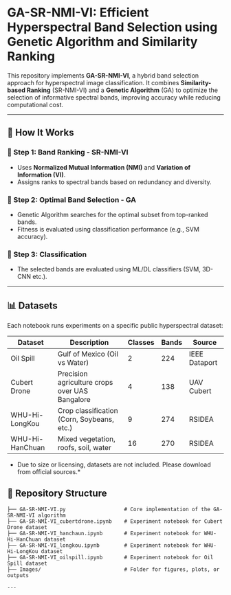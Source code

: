 # GA-SR-NMI-VI: Efficient Hyperspectral Band Selection using Genetic Algorithm and Similarity Ranking

This repository implements **GA-SR-NMI-VI**, a hybrid band selection approach for hyperspectral image classification. It combines **Similarity-based Ranking** (SR-NMI-VI) and a **Genetic Algorithm** (GA) to optimize the selection of informative spectral bands, improving accuracy while reducing computational cost.

---

## 📖 How It Works

### 🔸 Step 1: Band Ranking - SR-NMI-VI
- Uses **Normalized Mutual Information (NMI)** and **Variation of Information (VI)**.
- Assigns ranks to spectral bands based on redundancy and diversity.

### 🔸 Step 2: Optimal Band Selection - GA
- Genetic Algorithm searches for the optimal subset from top-ranked bands.
- Fitness is evaluated using classification performance (e.g., SVM accuracy).

### 🔸 Step 3: Classification
- The selected bands are evaluated using ML/DL classifiers (SVM, 3D-CNN etc.).

---

## 📊 Datasets

Each notebook runs experiments on a specific public hyperspectral dataset:

| Dataset         | Description                                               | Classes | Bands | Source            |
|----------------|-----------------------------------------------------------|---------|-------|-------------------|
| Oil Spill      | Gulf of Mexico (Oil vs Water)                             | 2       | 224   | IEEE Dataport     |
| Cubert Drone   | Precision agriculture crops over UAS Bangalore            | 4       | 138   | UAV Cubert        |
| WHU-Hi-LongKou | Crop classification (Corn, Soybeans, etc.)                | 9       | 274   | RSIDEA            |
| WHU-Hi-HanChuan| Mixed vegetation, roofs, soil, water                      | 16      | 270   | RSIDEA            |

* Due to size or licensing, datasets are not included. Please download from official sources.*
## 📁 Repository Structure

```text
├── GA-SR-NMI-VI.py                   # Core implementation of the GA-SR-NMI-VI algorithm  
├── GA-SR-NMI-VI_cubertdrone.ipynb    # Experiment notebook for Cubert Drone dataset  
├── GA-SR-NMI-VI_hanchaun.ipynb       # Experiment notebook for WHU-Hi-HanChuan dataset  
├── GA-SR-NMI-VI_longkou.ipynb        # Experiment notebook for WHU-Hi-LongKou dataset  
├── GA-SR-NMI-VI_oilspill.ipynb       # Experiment notebook for Oil Spill dataset  
├── Images/                           # Folder for figures, plots, or outputs  

---



